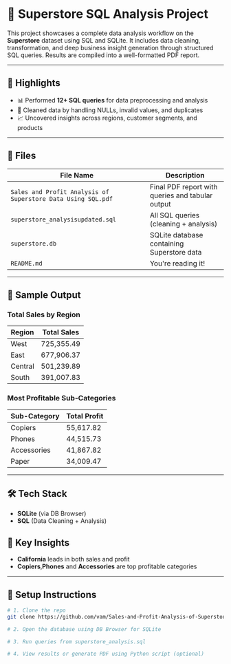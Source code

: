 # 🛒 Superstore SQL Analysis Project

This project showcases a complete data analysis workflow on the **Superstore** dataset using SQL and SQLite. It includes data cleaning, transformation, and deep business insight generation through structured SQL queries. Results are compiled into a well-formatted PDF report.

---

## 📌 Highlights

- 📊 Performed **12+ SQL queries** for data preprocessing and analysis
- 🧹 Cleaned data by handling NULLs, invalid values, and duplicates
- 📈 Uncovered insights across regions, customer segments, and products


---

## 📁 Files

| File Name                                                    | Description                                      |
|--------------------------------------------------------------|--------------------------------------------------|
| `Sales and Profit Analysis of Superstore Data Using SQL.pdf` | Final PDF report with queries and tabular output |
| `superstore_analysisupdated.sql`                             | All SQL queries (cleaning + analysis)            |
| `superstore.db`                                              | SQLite database containing Superstore data       |
| `README.md`                                                  | You're reading it!                               |

---

## 🔎 Sample Output

### Total Sales by Region

| Region  | Total Sales |
|---------|-------------|
| West    | 725,355.49  |
| East    | 677,906.37  |
| Central | 501,239.89  |
| South   | 391,007.83  |

### Most Profitable Sub-Categories

| Sub-Category | Total Profit |
|--------------|--------------|
| Copiers      |55,617.82     |
| Phones       | 44,515.73    |
| Accessories  | 41,867.82    |
| Paper        | 34,009.47    |

---

## 🛠️ Tech Stack

- **SQLite** (via DB Browser)
- **SQL** (Data Cleaning + Analysis)


## 🧠 Key Insights

- **California** leads in both sales and profit
- **Copiers**,**Phones** and **Accessories** are top profitable categories

---

## 📌 Setup Instructions

```bash
# 1. Clone the repo
git clone https://github.com/vam/Sales-and-Profit-Analysis-of-Superstore-Data-Using-SQL.git

# 2. Open the database using DB Browser for SQLite

# 3. Run queries from superstore_analysis.sql

# 4. View results or generate PDF using Python script (optional)
